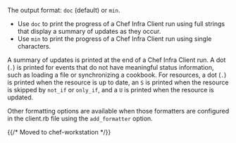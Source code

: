 The output format: `doc` (default) or `min`.

- Use `doc` to print the progress of a Chef Infra Client run using
    full strings that display a summary of updates as they occur.
- Use `min` to print the progress of a Chef Infra Client run using
    single characters.

A summary of updates is printed at the end of a Chef Infra Client run. A
dot (`.`) is printed for events that do not have meaningful status
information, such as loading a file or synchronizing a cookbook. For
resources, a dot (`.`) is printed when the resource is up to date, an
`S` is printed when the resource is skipped by `not_if` or `only_if`,
and a `U` is printed when the resource is updated.

Other formatting options are available when those formatters are
configured in the client.rb file using the `add_formatter` option.

{{/* Moved to chef-workstation */}}
